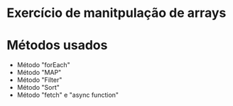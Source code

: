# Exercício de manitpulação de arrays 

Métodos usados
=================
<!--ts-->
   * Método "forEach"
   * Método "MAP"
   * Método "Filter"
   * Método "Sort"
   * Método "fetch" e "async function"
<!--te-->